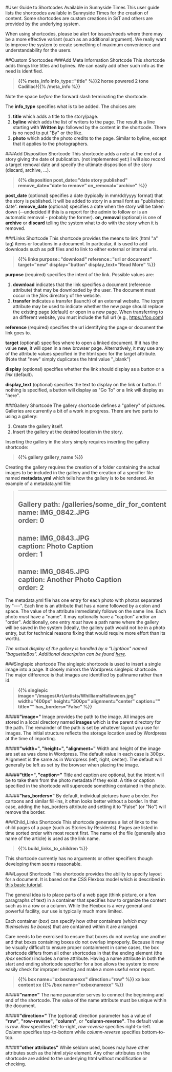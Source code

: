 #User Guide to Shortcodes Available in Sunnyside Times
This user guide lists the shortcodes available in Sunnyside Times for the creation of content.  Some
shortcodes are custom creations in SsT and others are provided by the underlying system. 

When using shortcodes, please be alert for issues/needs where there may be a more effective variant (such
as an additional argument).  We really want to improve the system to create something of maximum
convenience and understandability for the users.

##Custom Shortcodes
###Add Meta Information Shortcode
This shortcode adds things like titles and bylines.  We can easily add other such info as the need is 
identified.  

> **\{\{% meta_info info_type="title" %\}\}2 horse powered 2 tone Cadillac!\{\{% /meta_info %\}\}**

Note the space *before* the forward slash terminating the shortcode.

The **info_type** specifies what is to be added.  The choices are:

1. **title** which adds a title to the story/page.
2. **byline** which adds the list of writers to the page.  The result is a line starting with **Written by:** 
   followed by the content in the shortcode.  There is no need to put "By" or the like.
3. **photo** which adds the photo credits to the page.  Similar to byline, except that it applies to
    the photographers.
    
###Add Disposition Shortcode
This shortcode adds a note at the end of a story giving the date of publication.  (not implemented yet:) I will 
also record a target removal date and specify the ultimate disposition of the story (discard, archive, ...). 

> **\{\{% disposition post_date="date story published" remove_date="date to remove" on_removal="archive" %\}\}**

**post_date** (optional) specifies a date (typically in mm/dd/yyyy format) that the story is published.  It will 
be added to story in a small font as "published: date".
**remove_date** (optional) specifies a date when the story will be taken down (--undecided if this is a report for 
the admin to follow or is an automatic removal - probably the former).
**on_removal** (optional) is one of **archive** or **discard** telling the system what to do with the story
when it is removed.

###Links Shortcode
This shortcode provides the means to link (html "a" tag) items or locations in a document.  In particular,
it is used to add downloads such as pdf files and to link to either external or internal urls.

> **\{\{% links purpose="download" reference="url or document" target="new" display="button" display_text="Read More" %\}\}**

**purpose** (required) specifies the intent of the link.  Possible values are:

1. **download** indicates that the link specifies a document (reference attribute) that may be
downloaded by the user.  The document must occur in the *files* directory of the website. 
2. **transfer** indicates a transfer (launch) of an external website.  The *target* attribute 
may be used to indicate whether the new page should replace the existing page (default) or 
open in a new page.  When transferring to an different website, you must include the full url
(e.g., https://foo.com)

**reference** (required) specifies the url identifying the page or document the link goes to.

**target** (optional) specifies where to open a linked document.  If it has the value **new**, it 
will open in a new browser page.  Alternatively, it may use any of the attribute values specified
in the html spec for the target attribute. (Note that "new" simply duplicates the html value "_blank")

**display** (optional) specifies whether the link should display as a *button* or a *link* (default).

**display_text** (optional) specifies the text to display on the link or button.  If nothing is specified,
a button will display as "Go To" or a link will display as "here".

###Gallery Shortcode
The gallery shortcode defines a "gallery" of pictures.  Galleries are currently a bit of a 
work in progress. There are two parts to using a gallery:

1. Create the gallery itself.
2. Insert the gallery at the desired location in the story.

Inserting the gallery in the story simply requires inserting the gallery shortcode:

>**\{\{% gallery gallery_name %\}\}**

Creating the gallery requires the creation of a folder containing the actual images to be included in the 
gallery and the creation of a specifier file named **metadata.yml** which tells how the gallery is to be rendered.
An example of a metadata.yml file:
>---
>Gallery path: /galleries/some_dir_for_content
>name: IMG_0842.JPG  
>order: 0  
>---
>name: IMG_0843.JPG  
>caption: Photo Caption   
>order: 1  
>---
>name: IMG_0845.JPG  
>caption: Another Photo Caption  
>order: 2  
>---

The metadata.yml file has one entry for each photo with photos separated by "---".  Each line is
an attribute that has a name followed by a colon and space. The value of the attribute immediately
follows on the same line. Each photo *must* have a "name".  It may optionally have a "caption" and/or
an "order".  Additionally, one entry *must* have a path name where the gallery will be saved 
in the system (Ideally, the gallery path would not be in a photo entry, but for technical reasons
fixing that would require more effort than its worth). 

*The actual display of the gallery is handled by a "Lightbox" named "baguetteBox".  Additional 
description can be found [here](https://getnikola.com/handbook.html#images-and-galleries).*

###Singlepic shortcode
The singlepic shortcode is used to insert a single image into a page.  It closely mirrors the Wordpress singlepic
shortcode.  The major difference is that images are identified by pathname rather than id.

> **\{\{% singlepic image="/images/Art/artists/WhilliamsHalloween.jpg" width="400px" height="300px" 
> alignment="center" caption="" title="" has_borders="False" %\}\}**

#####**"image="**
Image provides the path to the image. All images are stored in a local directory named
**images** which is the parent directory for the path.  The remainder of the path is set
by whatever layout you use for images.  The initial structure reflects the storage
location used by Wordpress at the time of importing.

#####**"width=", "height=", "alignment="**
Width and height of the image are set as was done in Wordpress.  The default value in 
each case is 300px. Alignment is the same as in Wordpress (left, right, center).  The 
default will generally be left as set by the browser when placing the image. 

#####**"title=", "caption="**
Title and caption are optional, but the intent will be to take them from the photo
metadata if they exist.  A title or caption specified in the shortcode will supercede
something contained in the photo.

#####**"has_borders="**
By default, individual pictures have a border.  For cartoons and similar fill-ins, it often
looks better without a border.  In that case, adding the has_borders attribute and setting it
to "False" (or "No") will remove the border.  

###Child_Links Shortcode
This shortcode generates a list of links to the child pages of a page (such as Stories by Residents).  Pages 
are listed in time sorted order with most recent first. The name of the file (generally also name of the article) 
is used as the link name.

> **\{\{% build_links_to_children %\}\}**

This shortcode currently has no arguments or other specifiers though developing them seems reasonable.

###Layout Shortcode
This shortcode provides the ability to specify layout for a document.  It is based on the CSS
Flexbox model which is described in 
[this basic tutorial](https://www.quackit.com/css/flexbox/tutorial/flexbox_introduction.cfm).

The general idea is to place parts of a web page (think picture, or a few paragraphs of text) in 
a container that specifies how to organize the content such as in a row or a column.  While the
Flexbox is a very general and powerful facility, our use is typically much more limited.

Each container (*box*) can specify how other containers (*which may themselves be boxes*) that are contained within it
are arranged.  

Care needs to be exercised to ensure that boxes do not overlap one another and that boxes containing boxes do
not overlap improperly.  Because it may be visually difficult to ensure proper containment in some cases, the 
box shortcode differs from all other shortcodes in that the ending element (the */box* section) includes a 
name attribute.  Having a name attribute in both the start and ending shortcode specifier for a box allows the
system to more easily check for improper nesting and make a more useful error report.

> **\{\{% box name="xxboxnamexx" direction="row" %\}\} xx box content xx \{\{% /box name="xxboxnamexx" %\}\}**

#####**"name="**
The name parameter serves to connect the beginning and end of the shortcode.  The value of the name attribute
must be unique within the document. 

#####**"direction="**
The (optional) direction parameter has a value of **"row"**, **"row-reverse"**, 
**"column"**, or **"column-reverse"**.  The default value is *row*.  *Row* specifies
left-to-right, *row-reverse* specifies right-to-left.  *Column* specifies top-to-bottom
while *column-reverse* specifies bottom-to-top.

#####**"other attributes"**
While seldom used, boxes may have other attributes such as the html *style* element.  Any other
attributes on the shortcode are added to the underlying html without modification or checking.



